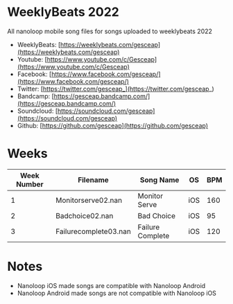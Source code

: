 # WeeklyBeats 2022

All nanoloop mobile song files for songs uploaded to weeklybeats 2022

* WeeklyBeats: [https://weeklybeats.com/gesceap](https://weeklybeats.com/gesceap)
* Youtube: [https://www.youtube.com/c/Gesceap](https://www.youtube.com/c/Gesceap)
* Facebook: [https://www.facebook.com/gesceap/](https://www.facebook.com/gesceap/)
* Twitter: [https://twitter.com/gesceap_](https://twitter.com/gesceap_)
* Bandcamp: [https://gesceap.bandcamp.com/](https://gesceap.bandcamp.com/)
* Soundcloud: [https://soundcloud.com/gesceap](https://soundcloud.com/gesceap)
* Github: [https://github.com/gesceap](https://github.com/gesceap)


# Weeks

| Week Number | Filename | Song Name | OS | BPM |
|-|-|-|-|-|
| 1 | Monitorserve02.nan | Monitor Serve | iOS | 160 |
| 2 | Badchoice02.nan | Bad Choice | iOS | 95 |
| 3 | Failurecomplete03.nan | Failure Complete | iOS | 120 |


# Notes

* Nanoloop iOS made songs are compatible with Nanoloop Android
* Nanoloop Android made songs are not compatible with Nanoloop iOS
